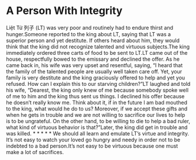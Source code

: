 # A Person With Integrity

Liệt Tử 列子 (LT) was very poor and routinely had to endure thirst and hunger.Someone reported to the king about LT, saying that LT was a superior person and yet destitute. If others heard about him, they would think that the king did not recognize talented and virtuous subjects.The king immediately ordered three carts of food to be sent to LT.​LT came out of the house, respectfully bowed to the emissary and declined the offer.      ​As he came back in, his wife was very upset and resentful, saying, “I heard that the family of the talented people are usually well taken care off. Yet, your family is very destitute and the king graciously offered to help and yet you refused. How can I explain this to our starving children?”LT laughed and told his wife, “Dearest, the king only knew of me because somebody spoke well of me to him and the king thus sent us things. I declined his offer because he doesn’t really know me. Think about it, if in the future I am bad mouthed to the king, what would he do to us? Moreover, if we accept these gifts and when he gets in trouble and we are not willing to sacrifice our lives to help is to be ungrateful. On the other hand, to be willing to die to help a bad ruler, what kind of virtuous behavior is that?”Later, the king did get in trouble and was killed. * * * * * We should all learn and emulate LT’s virtue and integrity. It’s not easy to watch your loved go hungry and needy in order not to be indebted to a bad person.​It’s not easy to be virtuous because one must make a lot of sacrifices.